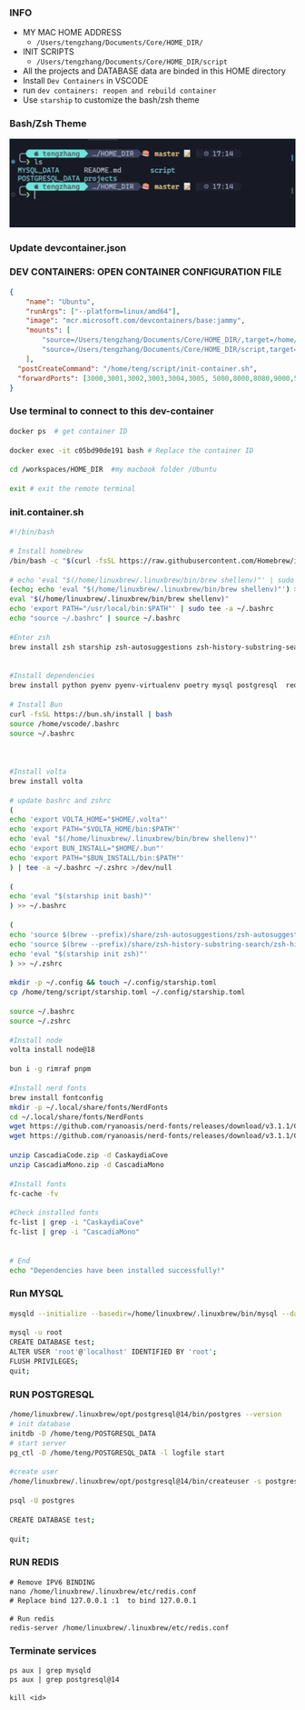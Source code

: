 ### INFO

- MY MAC HOME ADDRESS
	- `/Users/tengzhang/Documents/Core/HOME_DIR/`
- INIT SCRIPTS
	- `/Users/tengzhang/Documents/Core/HOME_DIR/script`
- All the projects and DATABASE data are binded in this HOME directory
- Install `Dev Containers` in VSCODE
- run `dev containers: reopen and rebuild container`
- Use `starship` to customize the bash/zsh theme


### Bash/Zsh Theme
![Image](./images/shell_screenshot.png)

### Update devcontainer.json
### DEV CONTAINERS: OPEN CONTAINER CONFIGURATION FILE
```json
{
	"name": "Ubuntu",
	"runArgs": ["--platform=linux/amd64"],
	"image": "mcr.microsoft.com/devcontainers/base:jammy",
	"mounts": [
		"source=/Users/tengzhang/Documents/Core/HOME_DIR/,target=/home/teng,type=bind",
		"source=/Users/tengzhang/Documents/Core/HOME_DIR/script,target=/home/teng/script,type=bind"
	],
  "postCreateCommand": "/home/teng/script/init-container.sh",
  "forwardPorts": [3000,3001,3002,3003,3004,3005, 5000,8000,8080,9000,5432,3306,27017,6379]
}
```

### Use terminal to connect to this dev-container

```bash
docker ps  # get container ID

docker exec -it c05bd90de191 bash # Replace the container ID

cd /workspaces/HOME_DIR  #my macbook folder /Ubuntu

exit # exit the remote terminal
```


### init.container.sh

```bash
#!/bin/bash

# Install homebrew
/bin/bash -c "$(curl -fsSL https://raw.githubusercontent.com/Homebrew/install/HEAD/install.sh)"

# echo 'eval "$(/home/linuxbrew/.linuxbrew/bin/brew shellenv)"' | sudo tee -a ~/.bashrc
(echo; echo 'eval "$(/home/linuxbrew/.linuxbrew/bin/brew shellenv)"') >> /home/vscode/.bashrc
eval "$(/home/linuxbrew/.linuxbrew/bin/brew shellenv)"
echo 'export PATH="/usr/local/bin:$PATH"' | sudo tee -a ~/.bashrc
echo "source ~/.bashrc" | source ~/.bashrc

#Enter zsh
brew install zsh starship zsh-autosuggestions zsh-history-substring-search


#Install dependencies
brew install python pyenv pyenv-virtualenv poetry mysql postgresql  redis

# Install Bun
curl -fsSL https://bun.sh/install | bash
source /home/vscode/.bashrc
source ~/.bashrc



#Install volta
brew install volta

# update bashrc and zshrc
(
echo 'export VOLTA_HOME="$HOME/.volta"'
echo 'export PATH="$VOLTA_HOME/bin:$PATH"'
echo 'eval "$(/home/linuxbrew/.linuxbrew/bin/brew shellenv)"'
echo 'export BUN_INSTALL="$HOME/.bun"'
echo 'export PATH="$BUN_INSTALL/bin:$PATH"'
) | tee -a ~/.bashrc ~/.zshrc >/dev/null

(
echo 'eval "$(starship init bash)"'
) >> ~/.bashrc

(
echo 'source $(brew --prefix)/share/zsh-autosuggestions/zsh-autosuggestions.zsh'
echo 'source $(brew --prefix)/share/zsh-history-substring-search/zsh-history-substring-search.zsh'
echo 'eval "$(starship init zsh)"'
) >> ~/.zshrc

mkdir -p ~/.config && touch ~/.config/starship.toml
cp /home/teng/script/starship.toml ~/.config/starship.toml

source ~/.bashrc
source ~/.zshrc

#Install node
volta install node@18

bun i -g rimraf pnpm

#Install nerd fonts
brew install fontconfig
mkdir -p ~/.local/share/fonts/NerdFonts
cd ~/.local/share/fonts/NerdFonts
wget https://github.com/ryanoasis/nerd-fonts/releases/download/v3.1.1/CascadiaCode.zip
wget https://github.com/ryanoasis/nerd-fonts/releases/download/v3.1.1/CascadiaMono.zip

unzip CascadiaCode.zip -d CaskaydiaCove
unzip CascadiaMono.zip -d CascadiaMono

#Install fonts
fc-cache -fv

#Check installed fonts
fc-list | grep -i "CaskaydiaCove"
fc-list | grep -i "CascadiaMono"


# End
echo "Dependencies have been installed successfully!"

```


### Run MYSQL

```bash
mysqld --initialize --basedir=/home/linuxbrew/.linuxbrew/bin/mysql --datadir=/home/teng/MYSQL_DATA

mysql -u root
CREATE DATABASE test;
ALTER USER 'root'@'localhost' IDENTIFIED BY 'root';
FLUSH PRIVILEGES;
quit;
```

### RUN POSTGRESQL
```bash
/home/linuxbrew/.linuxbrew/opt/postgresql@14/bin/postgres --version
# init database
initdb -D /home/teng/POSTGRESQL_DATA
# start server
pg_ctl -D /home/teng/POSTGRESQL_DATA -l logfile start

#create user
/home/linuxbrew/.linuxbrew/opt/postgresql@14/bin/createuser -s postgres

psql -U postgres

CREATE DATABASE test;

quit;

```

### RUN REDIS
```shell
# Remove IPV6 BINDING
nano /home/linuxbrew/.linuxbrew/etc/redis.conf
# Replace bind 127.0.0.1 :1  to bind 127.0.0.1

# Run redis
redis-server /home/linuxbrew/.linuxbrew/etc/redis.conf

```

### Terminate services
```shell
ps aux | grep mysqld
ps aux | grep postgresql@14

kill <id>

```
